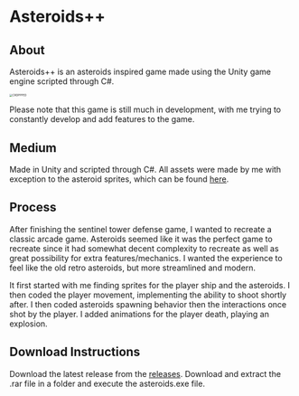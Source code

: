 # Asteroids++

## About

Asteroids++ is an asteroids inspired game made using the Unity game engine scripted through C#.

<img src="https://user-images.githubusercontent.com/73836176/153360882-abbe03cf-8e59-41e9-8374-6e68acbdc506.png" alt="CROPPPED" style="zoom: 33%;" />

Please note that this game is still much in development, with me trying to constantly develop and add features to the game.

## Medium

Made in Unity and scripted through C#. All assets were made by me with exception to the asteroid sprites, which can be found [here](https://www.pngaaa.com/detail/2639680).

## Process

After finishing the sentinel tower defense game, I wanted to recreate a classic arcade game. Asteroids seemed like it was the perfect game to recreate since it had somewhat decent complexity to recreate as well as great possibility for extra features/mechanics. I wanted the experience to feel like the old retro asteroids, but more streamlined and modern.

It first started with me finding sprites for the player ship and the asteroids. I then coded the player movement, implementing the ability to shoot shortly after. I then coded asteroids spawning behavior then the interactions once shot by the player. I added animations for the player death, playing an explosion.

## Download Instructions

Download the latest release from the [releases](https://github.com/bryjen/Asteroids/releases). Download and extract the .rar file in a folder and execute the asteroids.exe file.